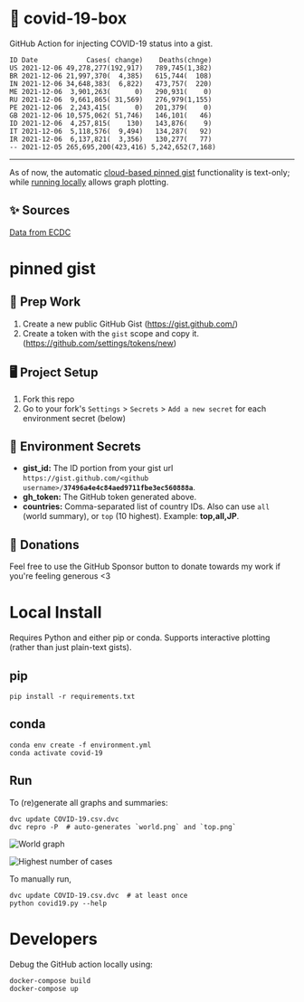# 🏥 covid-19-box

GitHub Action for injecting COVID-19 status into a gist.

```
ID Date            Cases( change)    Deaths(chnge)
US 2021-12-06 49,278,277(192,917)   789,745(1,382)
BR 2021-12-06 21,997,370(  4,385)   615,744(  108)
IN 2021-12-06 34,648,383(  6,822)   473,757(  220)
ME 2021-12-06  3,901,263(      0)   290,931(    0)
RU 2021-12-06  9,661,865( 31,569)   276,979(1,155)
PE 2021-12-06  2,243,415(      0)   201,379(    0)
GB 2021-12-06 10,575,062( 51,746)   146,101(   46)
ID 2021-12-06  4,257,815(    130)   143,876(    9)
IT 2021-12-06  5,118,576(  9,494)   134,287(   92)
IR 2021-12-06  6,137,821(  3,356)   130,277(   77)
-- 2021-12-05 265,695,200(423,416) 5,242,652(7,168)
```

---

As of now, the automatic [cloud-based pinned gist](#pinned-gist) functionality is text-only;
while [running locally](#local-install) allows graph plotting.

## ✨ Sources

[Data from ECDC](https://www.ecdc.europa.eu/en/publications-data/download-todays-data-geographic-distribution-covid-19-cases-worldwide)

# pinned gist

## 🎒 Prep Work
1. Create a new public GitHub Gist (https://gist.github.com/)
1. Create a token with the `gist` scope and copy it. (https://github.com/settings/tokens/new)

## 🖥 Project Setup
1. Fork this repo
1. Go to your fork's `Settings` > `Secrets` > `Add a new secret` for each environment secret (below)

## 🤫 Environment Secrets
- **gist_id:** The ID portion from your gist url `https://gist.github.com/<github username>/`**`37496a4e4c84aed9711fbe3ec560888a`**.
- **gh_token:** The GitHub token generated above.
- **countries:** Comma-separated list of country IDs. Also can use `all` (world summary), or `top` (10 highest). Example: **top,all,JP**.

## 💸 Donations

Feel free to use the GitHub Sponsor button to donate towards my work if you're feeling generous <3

# Local Install

Requires Python and either pip or conda. Supports interactive plotting (rather than just plain-text gists).

## pip

```
pip install -r requirements.txt
```

## conda

```
conda env create -f environment.yml
conda activate covid-19
```

## Run

To (re)generate all graphs and summaries:

```
dvc update COVID-19.csv.dvc
dvc repro -P  # auto-generates `world.png` and `top.png`
```

![World graph](world.png)

![Highest number of cases](top.png)

To manually run,

```
dvc update COVID-19.csv.dvc  # at least once
python covid19.py --help
```

# Developers

Debug the GitHub action locally using:

```
docker-compose build
docker-compose up
```
